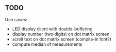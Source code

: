 ## TODO

Use cases:

-   LED display client with double-buffering
-   display number (two digits) on dot matrix screen
-   scroll text on dot matrix screen (compile-in font?)
-   compute median of measurements
